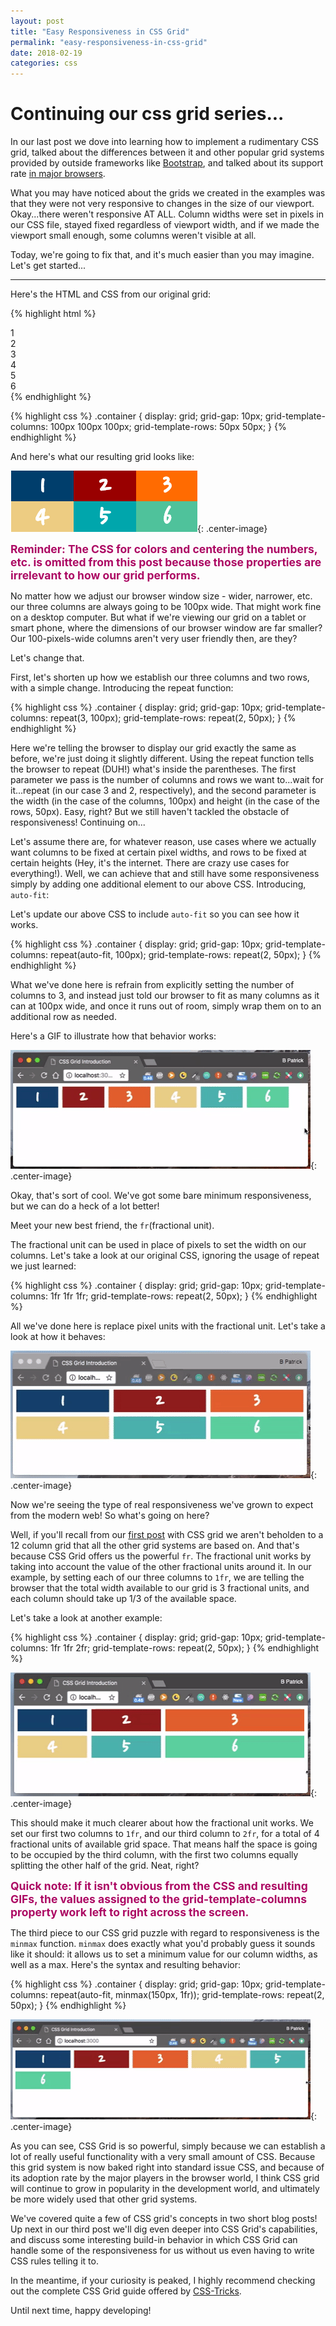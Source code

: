```yaml
---
layout: post
title: "Easy Responsiveness in CSS Grid"
permalink: "easy-responsiveness-in-css-grid"
date: 2018-02-19
categories: css
---
```


# Continuing our css grid series...

In our last post we dove into learning how to implement a rudimentary CSS grid, talked about the differences between it and other popular grid systems provided by outside frameworks like [Bootstrap](https://www.getbootstrap.com/docs/4.0/layout/grid), and talked about its support rate [in major browsers](https://www.caniuse.com/#feat=css-grid).

What you may have noticed about the grids we created in the examples was that they were not very responsive to changes in the size of our viewport.  Okay...there weren't responsive AT ALL.  Column widths were set in pixels in our CSS file, stayed fixed regardless of viewport width, and if we made the viewport small enough, some columns weren't visible at all.

Today, we're going to fix that, and it's much easier than you may imagine.  Let's get started...

---

Here's the HTML and CSS from our original grid:

{% highlight html %}
<div class="container">
  <div>1</div>
  <div>2</div>
  <div>3</div>
  <div>4</div>
  <div>5</div>
  <div>6</div>
</div>
{% endhighlight %}

{% highlight css %}
.container {
  display: grid;
  grid-gap: 10px;
  grid-template-columns: 100px 100px 100px;
  grid-template-rows: 50px 50px;
}
{% endhighlight %}

And here's what our resulting grid looks like:

![grid-columns-rows](/assets/images/css_grid/grid_columns_rows.png){: .center-image}

<span style="font-weight: bold; font-size: 1.25em; color: #ac0863;">Reminder: The CSS for colors and centering the numbers, etc. is omitted from this post because those properties are irrelevant to how our grid performs.</span>

No matter how we adjust our browser window size - wider, narrower, etc. our three columns are always going to be 100px wide.  That might work fine on a desktop computer.  But what if we're viewing our grid on a tablet or smart phone, where the dimensions of our browser window are far smaller?  Our 100-pixels-wide columns aren't very user friendly then, are they?

Let's change that.

First, let's shorten up how we establish our three columns and two rows, with a simple change.  Introducing the repeat function:

{% highlight css %}
.container {
  display: grid;
  grid-gap: 10px;
  grid-template-columns: repeat(3, 100px);
  grid-template-rows: repeat(2, 50px);
}
{% endhighlight %}

Here we're telling the browser to display our grid exactly the same as before, we're just doing it slightly different.  Using the repeat function tells the browser to repeat (DUH!) what's inside the parentheses.  The first parameter we pass is the number of columns and rows we want to...wait for it...repeat (in our case 3 and 2, respectively), and the second parameter is the width (in the case of the columns, 100px) and height (in the case of the rows, 50px).  Easy, right?  But we still haven't tackled the obstacle of responsiveness!  Continuing on...

Let's assume there are, for whatever reason, use cases where we actually want columns to be fixed at certain pixel widths, and rows to be fixed at certain heights (Hey, it's the internet.  There are crazy use cases for everything!).  Well, we can achieve that and still have some responsiveness simply by adding one additional element to our above CSS.  Introducing, <code>auto-fit</code>:

Let's update our above CSS to include <code>auto-fit</code> so you can see how it works.

{% highlight css %}
.container {
  display: grid;
  grid-gap: 10px;
  grid-template-columns: repeat(auto-fit, 100px);
  grid-template-rows: repeat(2, 50px);
}
{% endhighlight %}

What we've done here is refrain from explicitly setting the number of columns to 3, and instead just told our browser to fit as many columns as it can at 100px wide, and once it runs out of room, simply wrap them on to an additional row as needed.

Here's a GIF to illustrate how that behavior works:

![auto-fit css grid](/assets/images/auto_fit.gif){: .center-image}

Okay, that's sort of cool.  We've got some bare minimum responsiveness, but we can do a heck of a lot better!

Meet your new best friend, the <code>fr</code>(fractional unit).

The fractional unit can be used in place of pixels to set the width on our columns.  Let's take a look at our original CSS, ignoring the usage of repeat we just learned:

{% highlight css %}
.container {
  display: grid;
  grid-gap: 10px;
  grid-template-columns: 1fr 1fr 1fr;
  grid-template-rows: repeat(2, 50px);
}
{% endhighlight %}

All we've done here is replace pixel units with the fractional unit.  Let's take a look at how it behaves:

![fr usage css grid](/assets/images/fr_usage.gif){: .center-image}

Now we're seeing the type of real responsiveness we've grown to expect from the modern web!  So what's going on here?

Well, if you'll recall from our [first post](https://www.displayblog.io/intro-to-css-grid) with CSS grid we aren't beholden to a 12 column grid that all the other grid systems are based on.  And that's because CSS Grid offers us the powerful <code>fr</code>.  The fractional unit works by taking into account the value of the other fractional units around it.  In our example, by setting each of our three columns to <code>1fr</code>, we are telling the browser that the total width available to our grid is 3 fractional units, and each column should take up 1/3 of the available space.  

Let's take a look at another example:

{% highlight css %}
.container {
  display: grid;
  grid-gap: 10px;
  grid-template-columns: 1fr 1fr 2fr;
  grid-template-rows: repeat(2, 50px);
}
{% endhighlight %}

![unequal fr usage css grid](/assets/images/unequal_fr_usage.gif){: .center-image}

This should make it much clearer about how the fractional unit works.  We set our first two columns to <code>1fr</code>, and our third column to <code>2fr</code>, for a total of 4 fractional units of available grid space.  That means half the space is going to be occupied by the third column, with the first two columns equally splitting the other half of the grid.  Neat, right?

<span style="font-weight: bold; font-size: 1.25em; color: #ac0863;">Quick note: If it isn't obvious from the CSS and resulting GIFs, the values assigned to the grid-template-columns property work left to right across the screen.</span>

The third piece to our CSS grid puzzle with regard to responsiveness is the <code>minmax</code> function.  <code>minmax</code> does exactly what you'd probably guess it sounds like it should: it allows us to set a minimum value for our column widths, as well as a max.  Here's the syntax and resulting behavior:

{% highlight css %}
.container {
  display: grid;
  grid-gap: 10px;
  grid-template-columns: repeat(auto-fit, minmax(150px, 1fr));
  grid-template-rows: repeat(2, 50px);
}
{% endhighlight %}

![minmax usage css grid](/assets/images/minmax_usage.gif){: .center-image}

As you can see, CSS Grid is so powerful, simply because we can establish a lot of really useful functionality with a very small amount of CSS.  Because this grid system is now baked right into standard issue CSS, and because of its adoption rate by the major players in the browser world, I think CSS grid will continue to grow in popularity in the development world, and ultimately be more widely used that other grid systems.

We've covered quite a few of CSS grid's concepts in two short blog posts!  Up next in our third post we'll dig even deeper into CSS Grid's capabilities, and discuss some interesting build-in behavior in which CSS Grid can handle some of the responsiveness for us without us even having to write CSS rules telling it to.

In the meantime, if your curiosity is peaked, I highly recommend checking out the complete CSS Grid guide offered by [CSS-Tricks](https://css-tricks.com/snippets/css/complete-guide-grid).

Until next time, happy developing!
